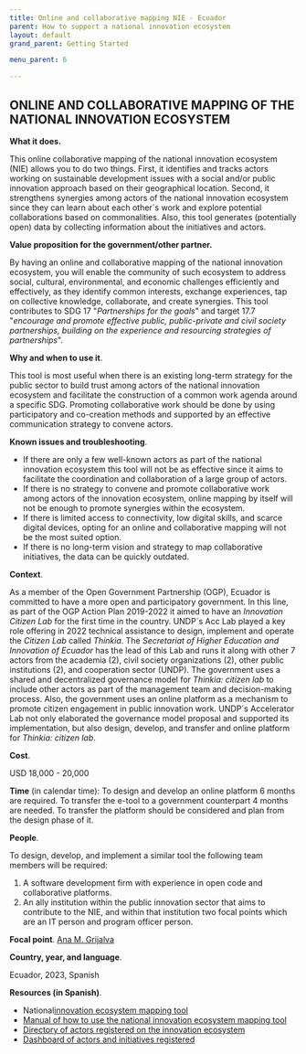 ```yaml
---
title: Online and collaborative mapping NIE - Ecuador
parent: How to support a national innovation ecosystem
layout: default
grand_parent: Getting Started

menu_parent: 6

---
```


## ONLINE AND COLLABORATIVE MAPPING OF THE NATIONAL INNOVATION ECOSYSTEM

**What it does.**

This online collaborative mapping of the national innovation ecosystem (NIE) allows you to do two things. First, it identifies and tracks actors working on sustainable development issues with a social and/or public innovation approach based on their geographical location. Second, it strengthens synergies among actors of the national innovation ecosystem since they can learn about each other´s work and explore potential collaborations based on commonalities. Also, this tool generates (potentially open) data by collecting information about the initiatives and actors.

**Value proposition for the government/other partner.**

By having an online and collaborative mapping of the national innovation ecosystem, you will enable the community of such ecosystem to address social, cultural, environmental, and economic challenges efficiently and effectively, as they identify common interests, exchange experiences, tap on collective knowledge, collaborate, and create synergies. This tool contributes to SDG 17 "_Partnerships for the goals_" and target 17.7 "_encourage and promote effective public, public-private and civil society partnerships, building on the experience and resourcing strategies of partnerships_".

**Why and when to use it**.

This tool is most useful when there is an existing long-term strategy for the public sector to build trust among actors of the national innovation ecosystem and facilitate the construction of a common work agenda around a specific SDG. Promoting collaborative work should be done by using participatory and co-creation methods and supported by an effective communication strategy to convene actors.

**Known issues and troubleshooting**.

- If there are only a few well-known actors as part of the national innovation ecosystem this tool will not be as effective since it aims to facilitate the coordination and collaboration of a large group of actors.
- If there is no strategy to convene and promote collaborative work among actors of the innovation ecosystem, online mapping by itself will not be enough to promote synergies within the ecosystem.
- If there is limited access to connectivity, low digital skills, and scarce digital devices, opting for an online and collaborative mapping will not be the most suited option.
- If there is no long-term vision and strategy to map collaborative initiatives, the data can be quickly outdated.

**Context**.

As a member of the Open Government Partnership (OGP), Ecuador is committed to have a more open and participatory government. In this line, as part of the OGP Action Plan 2019-2022 it aimed to have an _Innovation Citizen Lab_ for the first time in the country. UNDP´s Acc Lab played a key role offering in 2022 technical assistance to design, implement and operate the _Citizen Lab_ called _Thinkia_. The _Secretariat of Higher Education and Innovation of Ecuador_ has the lead of this Lab and runs it along with other 7 actors from the academia (2), civil society organizations (2), other public institutions (2), and cooperation sector (UNDP). The government uses a shared and decentralized governance model for _Thinkia: citizen lab_ to include other actors as part of the management team and decision-making process. Also, the government uses an online platform as a mechanism to promote citizen engagement in public innovation work. UNDP´s Accelerator Lab not only elaborated the governance model proposal and supported its implementation, but also design, develop, and transfer and online platform for _Thinkia: citizen lab_.

**Cost**.

USD 18,000 - 20,000

**Time** (in calendar time): To design and develop an online platform 6 months are required. To transfer the e-tool to a government counterpart 4 months are needed. To transfer the platform should be considered and plan from the design phase of it.

**People**.

To design, develop, and implement a similar tool the following team members will be required:

1. A software development firm with experience in open code and collaborative platforms.
2. An ally institution within the public innovation sector that aims to contribute to the NIE, and within that institution two focal points which are an IT person and program officer person.

**Focal point**. [Ana M. Grijalva](/contributors/Ana-Grijalva.html)

**Country, year, and language**.

Ecuador, 2023, Spanish

**Resources (in Spanish)**.

- National[innovation ecosystem mapping tool](https://devthinkia.hanansoft.com/iniciativasmapa)
- [Manual of how to use the national innovation ecosystem mapping tool](https://devthinkia.hanansoft.com/sites/default/files/2023-04/01.%20Instructivo%20iniciativas.pdf)
- [Directory of actors registered on the innovation ecosystem](https://devthinkia.hanansoft.com/iniciativas)
- [Dashboard of actors and initiatives registered](https://devthinkia.hanansoft.com/analitica)